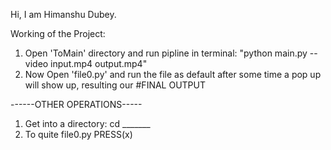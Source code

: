 Hi, I am Himanshu Dubey.

Working of the Project:
1. Open 'ToMain' directory and run pipline in terminal:
        "python main.py --video input.mp4 output.mp4"
2. Now Open 'file0.py' and run the file as default after some time a pop up will show up, resulting our                     #FINAL OUTPUT

------OTHER OPERATIONS-----
1. Get into a directory: cd _______
2. To quite file0.py PRESS(x)